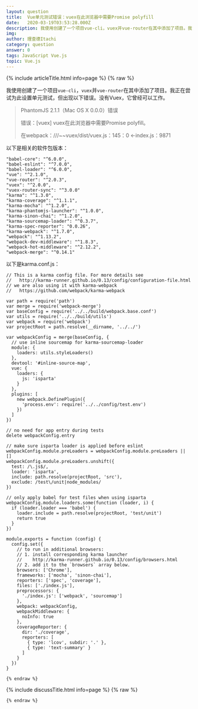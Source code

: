 ```yaml
---
layout: question
title:  Vue单元测试错误：vuex在此浏览器中需要Promise polyfill
date:   2020-03-19T03:53:28.000Z
description: 我使用创建了一个项目vue-cli，vuex并vue-router在其中添加了项目。我正在尝试为此设置单元测试，但出现以下错误。没有Vuex，它曾经可以工...
img: 
author: 理查德Itachi
category: question
answer: 0
tags: JavaScript Vue.js
topic: Vue.js
---
```

<div class="article-root">
  <div class="article">
    {% include articleTitle.html info=page %}
    {% raw %}
    <div class="article-content"><p><font style="vertical-align: inherit;"><font style="vertical-align: inherit;">我使用创建了一个项目</font></font><code>vue-cli</code><font style="vertical-align: inherit;"><font style="vertical-align: inherit;">，</font></font><code>vuex</code><font style="vertical-align: inherit;"><font style="vertical-align: inherit;">并</font></font><code>vue-router</code><font style="vertical-align: inherit;"><font style="vertical-align: inherit;">在其中</font><font style="vertical-align: inherit;">添加</font><font style="vertical-align: inherit;">了项目</font><font style="vertical-align: inherit;">。</font><font style="vertical-align: inherit;">我正在尝试为此设置单元测试，但出现以下错误。</font><font style="vertical-align: inherit;">没有Vuex，它曾经可以工作。</font></font></p>

<blockquote>
  <p><font style="vertical-align: inherit;"><font style="vertical-align: inherit;">PhantomJS 2.1.1（Mac OS X 0.0.0）错误</font></font></p>
  
  <p><font style="vertical-align: inherit;"><font style="vertical-align: inherit;">错误：[vuex] vuex在此浏览器中需要Promise polyfill。</font></font></p>
  
  <p><font style="vertical-align: inherit;"><font style="vertical-align: inherit;">在webpack：///~~vuex/dist/vuex.js：145：0 &lt;-index.js：9871</font></font></p>
</blockquote>

<p><font style="vertical-align: inherit;"><font style="vertical-align: inherit;">以下是相关的软件包版本：</font></font></p>

<pre><code>"babel-core": "^6.0.0",<font></font>
"babel-eslint": "^7.0.0",<font></font>
"babel-loader": "^6.0.0",<font></font>
"vue": "^2.1.0",<font></font>
"vue-router": "^2.0.3",<font></font>
"vuex": "^2.0.0",<font></font>
"vuex-router-sync": "^3.0.0"<font></font>
"karma": "^1.3.0",<font></font>
"karma-coverage": "^1.1.1",<font></font>
"karma-mocha": "^1.2.0",<font></font>
"karma-phantomjs-launcher": "^1.0.0",<font></font>
"karma-sinon-chai": "^1.2.0",<font></font>
"karma-sourcemap-loader": "^0.3.7",<font></font>
"karma-spec-reporter": "0.0.26",<font></font>
"karma-webpack": "^1.7.0",<font></font>
"webpack": "^1.13.2",<font></font>
"webpack-dev-middleware": "^1.8.3",<font></font>
"webpack-hot-middleware": "^2.12.2",<font></font>
"webpack-merge": "^0.14.1"<font></font>
</code></pre>

<p><font style="vertical-align: inherit;"><font style="vertical-align: inherit;">以下是karma.conf.js：</font></font></p>

<pre><code>// This is a karma config file. For more details see<font></font>
//   http://karma-runner.github.io/0.13/config/configuration-file.html<font></font>
// we are also using it with karma-webpack<font></font>
//   https://github.com/webpack/karma-webpack<font></font>
<font></font>
var path = require('path')<font></font>
var merge = require('webpack-merge')<font></font>
var baseConfig = require('../../build/webpack.base.conf')<font></font>
var utils = require('../../build/utils')<font></font>
var webpack = require('webpack')<font></font>
var projectRoot = path.resolve(__dirname, '../../')<font></font>
<font></font>
var webpackConfig = merge(baseConfig, {<font></font>
  // use inline sourcemap for karma-sourcemap-loader<font></font>
  module: {<font></font>
    loaders: utils.styleLoaders()<font></font>
  },<font></font>
  devtool: '#inline-source-map',<font></font>
  vue: {<font></font>
    loaders: {<font></font>
      js: 'isparta'<font></font>
    }<font></font>
  },<font></font>
  plugins: [<font></font>
    new webpack.DefinePlugin({<font></font>
      'process.env': require('../../config/test.env')<font></font>
    })<font></font>
  ]<font></font>
})<font></font>
<font></font>
// no need for app entry during tests<font></font>
delete webpackConfig.entry<font></font>
<font></font>
// make sure isparta loader is applied before eslint<font></font>
webpackConfig.module.preLoaders = webpackConfig.module.preLoaders || []<font></font>
webpackConfig.module.preLoaders.unshift({<font></font>
  test: /\.js$/,<font></font>
  loader: 'isparta',<font></font>
  include: path.resolve(projectRoot, 'src'),<font></font>
  exclude: /test\/unit|node_modules/<font></font>
})<font></font>
<font></font>
// only apply babel for test files when using isparta<font></font>
webpackConfig.module.loaders.some(function (loader, i) {<font></font>
  if (loader.loader === 'babel') {<font></font>
    loader.include = path.resolve(projectRoot, 'test/unit')<font></font>
    return true<font></font>
  }<font></font>
})<font></font>
<font></font>
module.exports = function (config) {<font></font>
  config.set({<font></font>
    // to run in additional browsers:<font></font>
    // 1. install corresponding karma launcher<font></font>
    //    http://karma-runner.github.io/0.13/config/browsers.html<font></font>
    // 2. add it to the `browsers` array below.<font></font>
    browsers: ['Chrome'],<font></font>
    frameworks: ['mocha', 'sinon-chai'],<font></font>
    reporters: ['spec', 'coverage'],<font></font>
    files: ['./index.js'],<font></font>
    preprocessors: {<font></font>
      './index.js': ['webpack', 'sourcemap']<font></font>
    },<font></font>
    webpack: webpackConfig,<font></font>
    webpackMiddleware: {<font></font>
      noInfo: true<font></font>
    },<font></font>
    coverageReporter: {<font></font>
      dir: './coverage',<font></font>
      reporters: [<font></font>
        { type: 'lcov', subdir: '.' },<font></font>
        { type: 'text-summary' }<font></font>
      ]<font></font>
    }<font></font>
  })<font></font>
}<font></font>
</code></pre></div>
    {% endraw %}
  </div>

  <div class="discuss-wrapper">
    {% include discussTitle.html info=page %}
    {% raw %}
    
    {% endraw %}
  </div>
<div>
